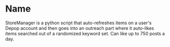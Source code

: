 # Name

StoreManager is a python script that auto-refreshes items on a user's Depop account and then goes into an outreach part where it auto-likes items searched out of a randomized keyword set. Can like up to 750 posts a day.

